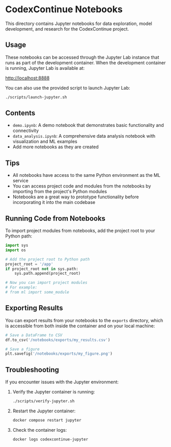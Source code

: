 # CodexContinue Notebooks

This directory contains Jupyter notebooks for data exploration, model development, and research for the CodexContinue project.

## Usage

These notebooks can be accessed through the Jupyter Lab instance that runs as part of the development container.
When the development container is running, Jupyter Lab is available at:

<http://localhost:8888>

You can also use the provided script to launch Jupyter Lab:

```bash
./scripts/launch-jupyter.sh
```

## Contents

- `demo.ipynb`: A demo notebook that demonstrates basic functionality and connectivity
- `data_analysis.ipynb`: A comprehensive data analysis notebook with visualization and ML examples
- Add more notebooks as they are created

## Tips

- All notebooks have access to the same Python environment as the ML service
- You can access project code and modules from the notebooks by importing from the project's Python modules
- Notebooks are a great way to prototype functionality before incorporating it into the main codebase

## Running Code from Notebooks

To import project modules from notebooks, add the project root to your Python path:

```python
import sys
import os

# Add the project root to Python path
project_root = '/app'
if project_root not in sys.path:
    sys.path.append(project_root)

# Now you can import project modules
# For example:
# from ml import some_module
```

## Exporting Results

You can export results from your notebooks to the `exports` directory, which is accessible from both inside the container and on your local machine:

```python
# Save a DataFrame to CSV
df.to_csv('/notebooks/exports/my_results.csv')

# Save a figure
plt.savefig('/notebooks/exports/my_figure.png')
```

## Troubleshooting

If you encounter issues with the Jupyter environment:

1. Verify the Jupyter container is running:

   ```bash
   ./scripts/verify-jupyter.sh
   ```

2. Restart the Jupyter container:

   ```bash
   docker compose restart jupyter
   ```

3. Check the container logs:

   ```bash
   docker logs codexcontinue-jupyter
   ```
